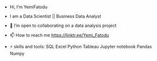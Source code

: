 -  Hi, I’m YemiFatodu
-  I am a Data Scientist || Business Data Analyst 
- 💞️ I’m open to collaborating on a data analysis project
- 📫 How to reach me https://linktr.ee/Yemi_Fatodu
  
- ⚡ skills and tools:
 SQL
 Excel
 Python
 Tableau
 Jupyter notebook
 Pandas
 Numpy

<!---
yemifatodu/yemifatodu is a ✨ special ✨ repository because its `README.md` (this file) appears on your GitHub profile.
You can click the Preview link to take a look at your changes.
--->
